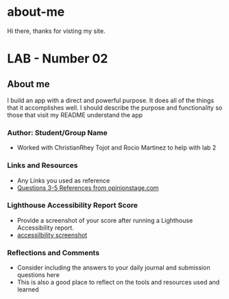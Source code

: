 # about-me

Hi there, thanks for visting my site.

# LAB - Number 02

## About me

I build an app with a direct and powerful purpose. It does all of the things that it accomplishes well. I should describe the purpose and functionality so those that visit my README understand the app

### Author: Student/Group Name

* Worked with ChristianRhey Tojot and Rocio Martinez to help with lab 2

### Links and Resources

* Any Links you used as reference
* [Questions 3-5 References from opinionstage.com](https://www.opinionstage.com/blog/true-or-false-questions/)

### Lighthouse Accessibility Report Score

* Provide a screenshot of your score after running a Lighthouse Accessibility report.
* [accessilbility screenshot](/about-me/img/accessibility-screenshot.png)

### Reflections and Comments

* Consider including the answers to your daily journal and submission questions here
* This is also a good place to reflect on the tools and resources used and learned
